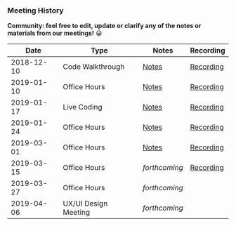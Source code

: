### Meeting History

**Community: feel free to edit, update or clarify any of the notes or materials from our meetings!** 😀

| Date       | Type                 | Notes                                                                                                     | Recording                                                 |
| ---------- | -------------------- | --------------------------------------------------------------------------------------------------------- | --------------------------------------------------------- |
| 2018-12-10 | Code Walkthrough     | [Notes](https://github.com/sourcecred/pm/blob/master/meetings/codebuddies-code-walkthrough-2018-12-10.md) | [Recording](https://www.youtube.com/watch?v=pt8KawL24wU)  |
| 2019-01-10 | Office Hours         | [Notes](https://github.com/sourcecred/pm/blob/master/meetings/office-hours-2019-01-10.md)                 | [Recording](https://www.youtube.com/watch?v=3NgANZNdSlo)  |
| 2019-01-17 | Live Coding          | [Notes](https://github.com/sourcecred/pm/blob/master/meetings/live-coding-pagerankgraph-2019-01-17.md)    | [Recording](https://www.youtube.com/watch?v=xKfIOcN-xnA)  |
| 2019-01-24 | Office Hours         | [Notes](https://github.com/sourcecred/pm/blob/master/meetings/office-hours-2019-01-24.md)                 | [Recording](https://www.youtube.com/watch?v=7YuKPBLQeSI)  |
| 2019-03-01 | Office Hours         | [Notes](https://github.com/sourcecred/pm/blob/master/meetings/office-hours-2019-03-01.md)                 | [Recording](https://www.youtube.com/watch?v=_FF-_Ej62Y0&) |
| 2019-03-15 | Office Hours         | _forthcoming_                                                                                             | [Recording](https://youtu.be/0AXQUz-S-K0)                 |
| 2019-03-27 | Office Hours         | _forthcoming_                                                                                             |
| 2019-04-06 | UX/UI Design Meeting | _forthcoming_                                                                                             |
